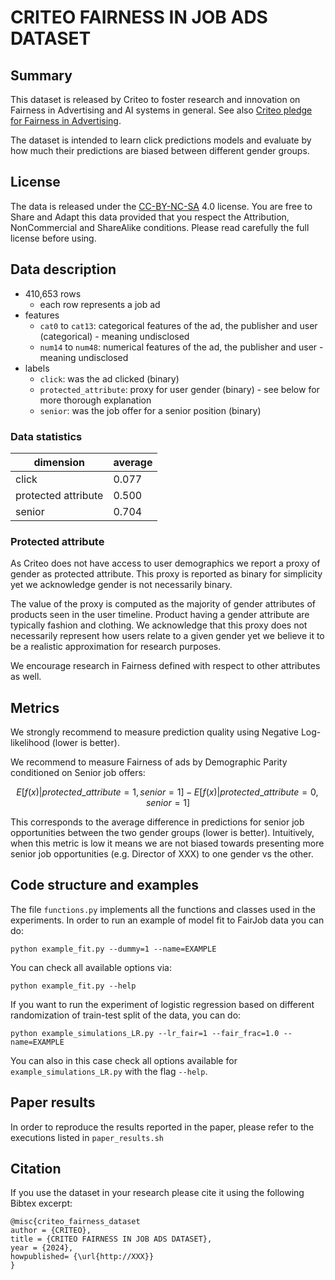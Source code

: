 # CRITEO FAIRNESS IN JOB ADS DATASET

## Summary

This dataset is released by Criteo to foster research and innovation on Fairness in Advertising and AI systems in general. 
See also [Criteo pledge for Fairness in Advertising](https://fr.linkedin.com/posts/diarmuid-gill_advertisingfairness-activity-6945003669964660736-_7Mu).

The dataset is intended to learn click predictions models and evaluate by how much their predictions are biased between different gender groups. 

## License

The data is released under the [CC-BY-NC-SA](https://creativecommons.org/licenses/by-nc-sa/4.0/) 4.0 license. 
You are free to Share and Adapt this data provided that you respect the Attribution, NonCommercial and ShareAlike conditions. 
Please read carefully the full license before using. 

## Data description
- 410,653 rows
  - each row represents a job ad
- features
  - `cat0` to `cat13`: categorical features of the ad, the publisher and user (categorical) - meaning undisclosed 
  - `num14` to `num48`: numerical features of the ad, the publisher and user - meaning undisclosed
- labels
  - `click`: was the ad clicked (binary)
  - `protected_attribute`: proxy for user gender (binary) - see below for more thorough explanation
  - `senior`: was the job offer for a senior position (binary)

### Data statistics

| dimension           | average |
|---------------------|---------|
| click               | 0.077   |
| protected attribute | 0.500   |
| senior              | 0.704   |

### Protected attribute

As Criteo does not have access to user demographics we report a proxy of gender as protected attribute. 
This proxy is reported as binary for simplicity yet we acknowledge gender is not necessarily binary.

The value of the proxy is computed as the majority of gender attributes of products seen in the user timeline.
Product having a gender attribute are typically fashion and clothing. 
We acknowledge that this proxy does not necessarily represent how users relate to a given gender yet we believe it to be a realistic approximation for research purposes.

We encourage research in Fairness defined with respect to other attributes as well.

## Metrics

We strongly recommend to measure prediction quality using Negative Log-likelihood (lower is better).

We recommend to measure Fairness of ads by Demographic Parity conditioned on Senior job offers:

$$ E[f(x) | protected\_attribute=1, senior=1] - E[f(x) | protected\_attribute=0, senior=1] $$

This corresponds to the average difference in predictions for senior job opportunities between the two gender groups (lower is better).
Intuitively, when this metric is low it means we are not biased towards presenting more senior job opportunities (e.g. Director of XXX) to one gender vs the other.

## Code structure and examples

The file `functions.py` implements all the functions and classes used in the experiments.
In order to run an example of model fit to FairJob data you can do:

```
python example_fit.py --dummy=1 --name=EXAMPLE
```

You can check all available options via:

```
python example_fit.py --help
```

If you want to run the experiment of logistic regression based on different randomization of train-test split of the data, you can do:

```
python example_simulations_LR.py --lr_fair=1 --fair_frac=1.0 --name=EXAMPLE
```

You can also in this case check all options available for `example_simulations_LR.py` with the flag `--help`.

## Paper results
In order to reproduce the results reported in the paper, please refer to the executions listed in `paper_results.sh`

## Citation

If you use the dataset in your research please cite it using the following Bibtex excerpt:

```
@misc{criteo_fairness_dataset
author = {CRITEO},
title = {CRITEO FAIRNESS IN JOB ADS DATASET},
year = {2024},
howpublished= {\url{http://XXX}}
}
```